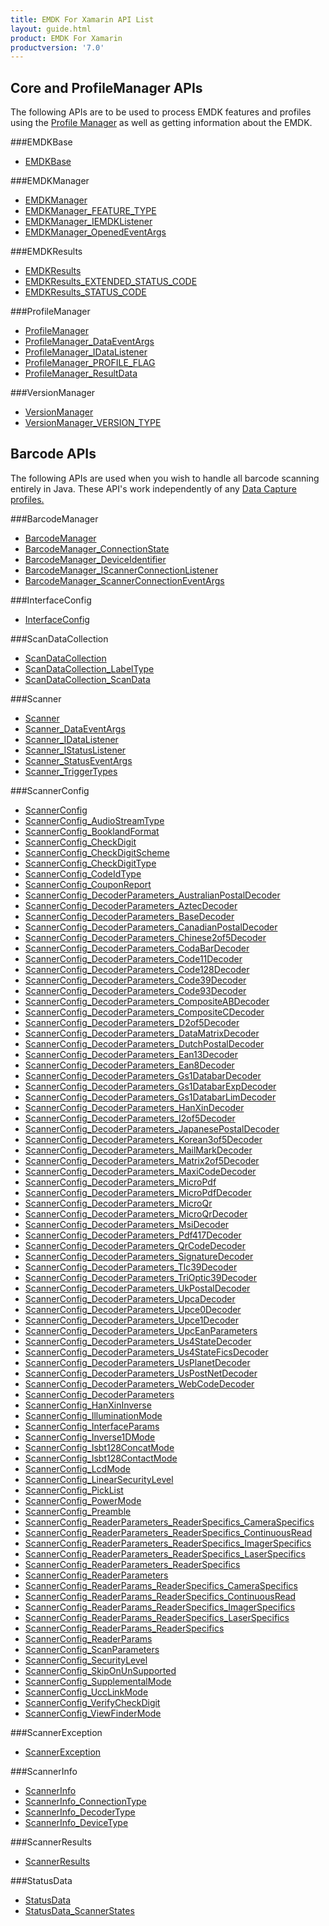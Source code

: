 ```yaml
---
title: EMDK For Xamarin API List
layout: guide.html
product: EMDK For Xamarin
productversion: '7.0'
---
```


## Core and ProfileManager APIs
The following APIs are to be used to process EMDK features and profiles using the [Profile Manager](/emdk-for-xamarin/7-0/guide/profilemanager/about) as well as getting information about the EMDK.

###EMDKBase

* [EMDKBase](/emdk-for-xamarin/7-0/api/EMDKBase)


###EMDKManager

* [EMDKManager](/emdk-for-xamarin/7-0/api/EMDKManager)
* [EMDKManager_FEATURE_TYPE](/emdk-for-xamarin/7-0/api/EMDKManager_FEATURE_TYPE)
* [EMDKManager_IEMDKListener](/emdk-for-xamarin/7-0/api/EMDKManager_IEMDKListener)
* [EMDKManager_OpenedEventArgs](/emdk-for-xamarin/7-0/api/EMDKManager_OpenedEventArgs)


###EMDKResults

* [EMDKResults](/emdk-for-xamarin/7-0/api/EMDKResults)
* [EMDKResults_EXTENDED_STATUS_CODE](/emdk-for-xamarin/7-0/api/EMDKResults_EXTENDED_STATUS_CODE)
* [EMDKResults_STATUS_CODE](/emdk-for-xamarin/7-0/api/EMDKResults_STATUS_CODE)


###ProfileManager

* [ProfileManager](/emdk-for-xamarin/7-0/api/ProfileManager)
* [ProfileManager_DataEventArgs](/emdk-for-xamarin/7-0/api/ProfileManager_DataEventArgs)
* [ProfileManager_IDataListener](/emdk-for-xamarin/7-0/api/ProfileManager_IDataListener)
* [ProfileManager_PROFILE_FLAG](/emdk-for-xamarin/7-0/api/ProfileManager_PROFILE_FLAG)
* [ProfileManager_ResultData](/emdk-for-xamarin/7-0/api/ProfileManager_ResultData)


###VersionManager

* [VersionManager](/emdk-for-xamarin/7-0/api/VersionManager)
* [VersionManager_VERSION_TYPE](/emdk-for-xamarin/7-0/api/VersionManager_VERSION_TYPE)


## Barcode APIs
The following APIs are used when you wish to handle all barcode scanning entirely in Java. These API's work independently of any [Data Capture profiles.](/emdk-for-xamarin/7-0/mx/data-capture)


###BarcodeManager

* [BarcodeManager](/emdk-for-xamarin/7-0/api/BarcodeManager)
* [BarcodeManager_ConnectionState](/emdk-for-xamarin/7-0/api/BarcodeManager_ConnectionState)
* [BarcodeManager_DeviceIdentifier](/emdk-for-xamarin/7-0/api/BarcodeManager_DeviceIdentifier)
* [BarcodeManager_IScannerConnectionListener](/emdk-for-xamarin/7-0/api/BarcodeManager_IScannerConnectionListener)
* [BarcodeManager_ScannerConnectionEventArgs](/emdk-for-xamarin/7-0/api/BarcodeManager_ScannerConnectionEventArgs)


###InterfaceConfig

* [InterfaceConfig](/emdk-for-xamarin/7-0/api/InterfaceConfig)


###ScanDataCollection

* [ScanDataCollection](/emdk-for-xamarin/7-0/api/ScanDataCollection)
* [ScanDataCollection_LabelType](/emdk-for-xamarin/7-0/api/ScanDataCollection_LabelType)
* [ScanDataCollection_ScanData](/emdk-for-xamarin/7-0/api/ScanDataCollection_ScanData)


###Scanner

* [Scanner](/emdk-for-xamarin/7-0/api/Scanner)
* [Scanner_DataEventArgs](/emdk-for-xamarin/7-0/api/Scanner_DataEventArgs)
* [Scanner_IDataListener](/emdk-for-xamarin/7-0/api/Scanner_IDataListener)
* [Scanner_IStatusListener](/emdk-for-xamarin/7-0/api/Scanner_IStatusListener)
* [Scanner_StatusEventArgs](/emdk-for-xamarin/7-0/api/Scanner_StatusEventArgs)
* [Scanner_TriggerTypes](/emdk-for-xamarin/7-0/api/Scanner_TriggerTypes)


###ScannerConfig

* [ScannerConfig](/emdk-for-xamarin/7-0/api/ScannerConfig)
* [ScannerConfig_AudioStreamType](/emdk-for-xamarin/7-0/api/ScannerConfig_AudioStreamType)
* [ScannerConfig_BooklandFormat](/emdk-for-xamarin/7-0/api/ScannerConfig_BooklandFormat)
* [ScannerConfig_CheckDigit](/emdk-for-xamarin/7-0/api/ScannerConfig_CheckDigit)
* [ScannerConfig_CheckDigitScheme](/emdk-for-xamarin/7-0/api/ScannerConfig_CheckDigitScheme)
* [ScannerConfig_CheckDigitType](/emdk-for-xamarin/7-0/api/ScannerConfig_CheckDigitType)
* [ScannerConfig_CodeIdType](/emdk-for-xamarin/7-0/api/ScannerConfig_CodeIdType)
* [ScannerConfig_CouponReport](/emdk-for-xamarin/7-0/api/ScannerConfig_CouponReport)
* [ScannerConfig_DecoderParameters_AustralianPostalDecoder](/emdk-for-xamarin/7-0/api/ScannerConfig_DecoderParameters_AustralianPostalDecoder)
* [ScannerConfig_DecoderParameters_AztecDecoder](/emdk-for-xamarin/7-0/api/ScannerConfig_DecoderParameters_AztecDecoder)
* [ScannerConfig_DecoderParameters_BaseDecoder](/emdk-for-xamarin/7-0/api/ScannerConfig_DecoderParameters_BaseDecoder)
* [ScannerConfig_DecoderParameters_CanadianPostalDecoder](/emdk-for-xamarin/7-0/api/ScannerConfig_DecoderParameters_CanadianPostalDecoder)
* [ScannerConfig_DecoderParameters_Chinese2of5Decoder](/emdk-for-xamarin/7-0/api/ScannerConfig_DecoderParameters_Chinese2of5Decoder)
* [ScannerConfig_DecoderParameters_CodaBarDecoder](/emdk-for-xamarin/7-0/api/ScannerConfig_DecoderParameters_CodaBarDecoder)
* [ScannerConfig_DecoderParameters_Code11Decoder](/emdk-for-xamarin/7-0/api/ScannerConfig_DecoderParameters_Code11Decoder)
* [ScannerConfig_DecoderParameters_Code128Decoder](/emdk-for-xamarin/7-0/api/ScannerConfig_DecoderParameters_Code128Decoder)
* [ScannerConfig_DecoderParameters_Code39Decoder](/emdk-for-xamarin/7-0/api/ScannerConfig_DecoderParameters_Code39Decoder)
* [ScannerConfig_DecoderParameters_Code93Decoder](/emdk-for-xamarin/7-0/api/ScannerConfig_DecoderParameters_Code93Decoder)
* [ScannerConfig_DecoderParameters_CompositeABDecoder](/emdk-for-xamarin/7-0/api/ScannerConfig_DecoderParameters_CompositeABDecoder)
* [ScannerConfig_DecoderParameters_CompositeCDecoder](/emdk-for-xamarin/7-0/api/ScannerConfig_DecoderParameters_CompositeCDecoder)
* [ScannerConfig_DecoderParameters_D2of5Decoder](/emdk-for-xamarin/7-0/api/ScannerConfig_DecoderParameters_D2of5Decoder)
* [ScannerConfig_DecoderParameters_DataMatrixDecoder](/emdk-for-xamarin/7-0/api/ScannerConfig_DecoderParameters_DataMatrixDecoder)
* [ScannerConfig_DecoderParameters_DutchPostalDecoder](/emdk-for-xamarin/7-0/api/ScannerConfig_DecoderParameters_DutchPostalDecoder)
* [ScannerConfig_DecoderParameters_Ean13Decoder](/emdk-for-xamarin/7-0/api/ScannerConfig_DecoderParameters_Ean13Decoder)
* [ScannerConfig_DecoderParameters_Ean8Decoder](/emdk-for-xamarin/7-0/api/ScannerConfig_DecoderParameters_Ean8Decoder)
* [ScannerConfig_DecoderParameters_Gs1DatabarDecoder](/emdk-for-xamarin/7-0/api/ScannerConfig_DecoderParameters_Gs1DatabarDecoder)
* [ScannerConfig_DecoderParameters_Gs1DatabarExpDecoder](/emdk-for-xamarin/7-0/api/ScannerConfig_DecoderParameters_Gs1DatabarExpDecoder)
* [ScannerConfig_DecoderParameters_Gs1DatabarLimDecoder](/emdk-for-xamarin/7-0/api/ScannerConfig_DecoderParameters_Gs1DatabarLimDecoder)
* [ScannerConfig_DecoderParameters_HanXinDecoder](/emdk-for-xamarin/7-0/api/ScannerConfig_DecoderParameters_HanXinDecoder)
* [ScannerConfig_DecoderParameters_I2of5Decoder](/emdk-for-xamarin/7-0/api/ScannerConfig_DecoderParameters_I2of5Decoder)
* [ScannerConfig_DecoderParameters_JapanesePostalDecoder](/emdk-for-xamarin/7-0/api/ScannerConfig_DecoderParameters_JapanesePostalDecoder)
* [ScannerConfig_DecoderParameters_Korean3of5Decoder](/emdk-for-xamarin/7-0/api/ScannerConfig_DecoderParameters_Korean3of5Decoder)
* [ScannerConfig_DecoderParameters_MailMarkDecoder](/emdk-for-xamarin/7-0/api/ScannerConfig_DecoderParameters_MailMarkDecoder)
* [ScannerConfig_DecoderParameters_Matrix2of5Decoder](/emdk-for-xamarin/7-0/api/ScannerConfig_DecoderParameters_Matrix2of5Decoder)
* [ScannerConfig_DecoderParameters_MaxiCodeDecoder](/emdk-for-xamarin/7-0/api/ScannerConfig_DecoderParameters_MaxiCodeDecoder)
* [ScannerConfig_DecoderParameters_MicroPdf](/emdk-for-xamarin/7-0/api/ScannerConfig_DecoderParameters_MicroPdf)
* [ScannerConfig_DecoderParameters_MicroPdfDecoder](/emdk-for-xamarin/7-0/api/ScannerConfig_DecoderParameters_MicroPdfDecoder)
* [ScannerConfig_DecoderParameters_MicroQr](/emdk-for-xamarin/7-0/api/ScannerConfig_DecoderParameters_MicroQr)
* [ScannerConfig_DecoderParameters_MicroQrDecoder](/emdk-for-xamarin/7-0/api/ScannerConfig_DecoderParameters_MicroQrDecoder)
* [ScannerConfig_DecoderParameters_MsiDecoder](/emdk-for-xamarin/7-0/api/ScannerConfig_DecoderParameters_MsiDecoder)
* [ScannerConfig_DecoderParameters_Pdf417Decoder](/emdk-for-xamarin/7-0/api/ScannerConfig_DecoderParameters_Pdf417Decoder)
* [ScannerConfig_DecoderParameters_QrCodeDecoder](/emdk-for-xamarin/7-0/api/ScannerConfig_DecoderParameters_QrCodeDecoder)
* [ScannerConfig_DecoderParameters_SignatureDecoder](/emdk-for-xamarin/7-0/api/ScannerConfig_DecoderParameters_SignatureDecoder)
* [ScannerConfig_DecoderParameters_Tlc39Decoder](/emdk-for-xamarin/7-0/api/ScannerConfig_DecoderParameters_Tlc39Decoder)
* [ScannerConfig_DecoderParameters_TriOptic39Decoder](/emdk-for-xamarin/7-0/api/ScannerConfig_DecoderParameters_TriOptic39Decoder)
* [ScannerConfig_DecoderParameters_UkPostalDecoder](/emdk-for-xamarin/7-0/api/ScannerConfig_DecoderParameters_UkPostalDecoder)
* [ScannerConfig_DecoderParameters_UpcaDecoder](/emdk-for-xamarin/7-0/api/ScannerConfig_DecoderParameters_UpcaDecoder)
* [ScannerConfig_DecoderParameters_Upce0Decoder](/emdk-for-xamarin/7-0/api/ScannerConfig_DecoderParameters_Upce0Decoder)
* [ScannerConfig_DecoderParameters_Upce1Decoder](/emdk-for-xamarin/7-0/api/ScannerConfig_DecoderParameters_Upce1Decoder)
* [ScannerConfig_DecoderParameters_UpcEanParameters](/emdk-for-xamarin/7-0/api/ScannerConfig_DecoderParameters_UpcEanParameters)
* [ScannerConfig_DecoderParameters_Us4StateDecoder](/emdk-for-xamarin/7-0/api/ScannerConfig_DecoderParameters_Us4StateDecoder)
* [ScannerConfig_DecoderParameters_Us4StateFicsDecoder](/emdk-for-xamarin/7-0/api/ScannerConfig_DecoderParameters_Us4StateFicsDecoder)
* [ScannerConfig_DecoderParameters_UsPlanetDecoder](/emdk-for-xamarin/7-0/api/ScannerConfig_DecoderParameters_UsPlanetDecoder)
* [ScannerConfig_DecoderParameters_UsPostNetDecoder](/emdk-for-xamarin/7-0/api/ScannerConfig_DecoderParameters_UsPostNetDecoder)
* [ScannerConfig_DecoderParameters_WebCodeDecoder](/emdk-for-xamarin/7-0/api/ScannerConfig_DecoderParameters_WebCodeDecoder)
* [ScannerConfig_DecoderParameters](/emdk-for-xamarin/7-0/api/ScannerConfig_DecoderParameters)
* [ScannerConfig_HanXinInverse](/emdk-for-xamarin/7-0/api/ScannerConfig_HanXinInverse)
* [ScannerConfig_IlluminationMode](/emdk-for-xamarin/7-0/api/ScannerConfig_IlluminationMode)
* [ScannerConfig_InterfaceParams](/emdk-for-xamarin/7-0/api/ScannerConfig_InterfaceParams)
* [ScannerConfig_Inverse1DMode](/emdk-for-xamarin/7-0/api/ScannerConfig_Inverse1DMode)
* [ScannerConfig_Isbt128ConcatMode](/emdk-for-xamarin/7-0/api/ScannerConfig_Isbt128ConcatMode)
* [ScannerConfig_Isbt128ContactMode](/emdk-for-xamarin/7-0/api/ScannerConfig_Isbt128ContactMode)
* [ScannerConfig_LcdMode](/emdk-for-xamarin/7-0/api/ScannerConfig_LcdMode)
* [ScannerConfig_LinearSecurityLevel](/emdk-for-xamarin/7-0/api/ScannerConfig_LinearSecurityLevel)
* [ScannerConfig_PickList](/emdk-for-xamarin/7-0/api/ScannerConfig_PickList)
* [ScannerConfig_PowerMode](/emdk-for-xamarin/7-0/api/ScannerConfig_PowerMode)
* [ScannerConfig_Preamble](/emdk-for-xamarin/7-0/api/ScannerConfig_Preamble)
* [ScannerConfig_ReaderParameters_ReaderSpecifics_CameraSpecifics](/emdk-for-xamarin/7-0/api/ScannerConfig_ReaderParameters_ReaderSpecifics_CameraSpecifics)
* [ScannerConfig_ReaderParameters_ReaderSpecifics_ContinuousRead](/emdk-for-xamarin/7-0/api/ScannerConfig_ReaderParameters_ReaderSpecifics_ContinuousRead)
* [ScannerConfig_ReaderParameters_ReaderSpecifics_ImagerSpecifics](/emdk-for-xamarin/7-0/api/ScannerConfig_ReaderParameters_ReaderSpecifics_ImagerSpecifics)
* [ScannerConfig_ReaderParameters_ReaderSpecifics_LaserSpecifics](/emdk-for-xamarin/7-0/api/ScannerConfig_ReaderParameters_ReaderSpecifics_LaserSpecifics)
* [ScannerConfig_ReaderParameters_ReaderSpecifics](/emdk-for-xamarin/7-0/api/ScannerConfig_ReaderParameters_ReaderSpecifics)
* [ScannerConfig_ReaderParameters](/emdk-for-xamarin/7-0/api/ScannerConfig_ReaderParameters)
* [ScannerConfig_ReaderParams_ReaderSpecifics_CameraSpecifics](/emdk-for-xamarin/7-0/api/ScannerConfig_ReaderParams_ReaderSpecifics_CameraSpecifics)
* [ScannerConfig_ReaderParams_ReaderSpecifics_ContinuousRead](/emdk-for-xamarin/7-0/api/ScannerConfig_ReaderParams_ReaderSpecifics_ContinuousRead)
* [ScannerConfig_ReaderParams_ReaderSpecifics_ImagerSpecifics](/emdk-for-xamarin/7-0/api/ScannerConfig_ReaderParams_ReaderSpecifics_ImagerSpecifics)
* [ScannerConfig_ReaderParams_ReaderSpecifics_LaserSpecifics](/emdk-for-xamarin/7-0/api/ScannerConfig_ReaderParams_ReaderSpecifics_LaserSpecifics)
* [ScannerConfig_ReaderParams_ReaderSpecifics](/emdk-for-xamarin/7-0/api/ScannerConfig_ReaderParams_ReaderSpecifics)
* [ScannerConfig_ReaderParams](/emdk-for-xamarin/7-0/api/ScannerConfig_ReaderParams)
* [ScannerConfig_ScanParameters](/emdk-for-xamarin/7-0/api/ScannerConfig_ScanParameters)
* [ScannerConfig_SecurityLevel](/emdk-for-xamarin/7-0/api/ScannerConfig_SecurityLevel)
* [ScannerConfig_SkipOnUnSupported](/emdk-for-xamarin/7-0/api/ScannerConfig_SkipOnUnSupported)
* [ScannerConfig_SupplementalMode](/emdk-for-xamarin/7-0/api/ScannerConfig_SupplementalMode)
* [ScannerConfig_UccLinkMode](/emdk-for-xamarin/7-0/api/ScannerConfig_UccLinkMode)
* [ScannerConfig_VerifyCheckDigit](/emdk-for-xamarin/7-0/api/ScannerConfig_VerifyCheckDigit)
* [ScannerConfig_ViewFinderMode](/emdk-for-xamarin/7-0/api/ScannerConfig_ViewFinderMode)


###ScannerException

* [ScannerException](/emdk-for-xamarin/7-0/api/ScannerException)


###ScannerInfo

* [ScannerInfo](/emdk-for-xamarin/7-0/api/ScannerInfo)
* [ScannerInfo_ConnectionType](/emdk-for-xamarin/7-0/api/ScannerInfo_ConnectionType)
* [ScannerInfo_DecoderType](/emdk-for-xamarin/7-0/api/ScannerInfo_DecoderType)
* [ScannerInfo_DeviceType](/emdk-for-xamarin/7-0/api/ScannerInfo_DeviceType)


###ScannerResults

* [ScannerResults](/emdk-for-xamarin/7-0/api/ScannerResults)


###StatusData

* [StatusData](/emdk-for-xamarin/7-0/api/StatusData)
* [StatusData_ScannerStates](/emdk-for-xamarin/7-0/api/StatusData_ScannerStates)





















